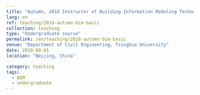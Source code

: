```yaml
---
title: "Autumn, 2018 Instructor of Building Information Modeling Technology"
lang: en
ref: teaching/2018-autumn-bim-basic
collection: teaching
type: "Undergraduate course"
permalink: /en/teaching/2018-autumn-bim-basic
venue: "Department of Civil Engineering, Tsinghua University"
date: 2018-09-01
location: "Beijing, China"

category: teaching
tags: 
  - BIM
  - undergraduate
---
```

